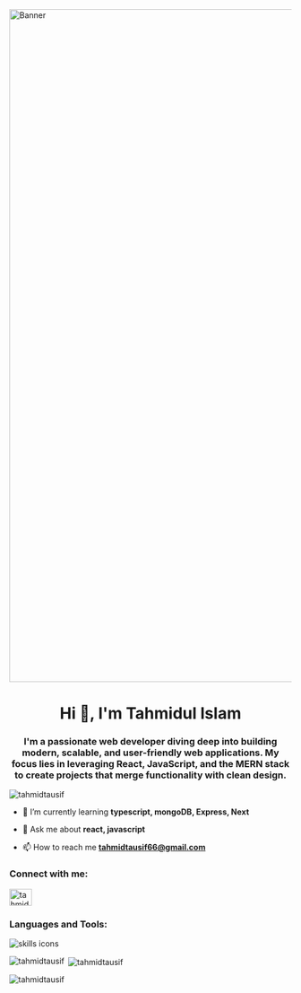 <img src="https://camo.githubusercontent.com/6f87276238fc4d6742e582f1084db307e09aec5e9f223bea9935204fdfe3e5d7/68747470733a2f2f737465616d75736572696d616765732d612e616b616d616968642e6e65742f7567632f313735303139323538303737373332363336302f333434333938313339313833393146333344354235413638314344314532463830333530353643322f" width='1200px' alt="Banner" />

<h1 align="center">Hi 👋, I'm Tahmidul Islam</h1>
<h3 align="center">I'm a passionate web developer diving deep into building modern, scalable, and user-friendly web applications. My focus lies in leveraging React, JavaScript, and the MERN stack to create projects that merge functionality with clean design.</h3>

<p align="left"> <img src="https://komarev.com/ghpvc/?username=tahmidtausif&label=Profile%20views&color=0e75b6&style=flat" alt="tahmidtausif" /> </p>

- 🌱 I’m currently learning **typescript, mongoDB, Express, Next**

- 💬 Ask me about **react, javascript**

- 📫 How to reach me **tahmidtausif66@gmail.com**

<h3 align="left">Connect with me:</h3>
<p align="left">
<a href="https://linkedin.com/in/tahmidul-islam3" target="blank"><img align="center" src="https://raw.githubusercontent.com/rahuldkjain/github-profile-readme-generator/master/src/images/icons/Social/linked-in-alt.svg" alt="tahmidul-islam3" height="30" width="40" /></a>
</p>

<h3 align="left">Languages and Tools:</h3>
<p>
  <img src="https://skillicons.dev/icons?i=js,html,css,nextjs,redux,react,express,mongodb,nodejs,ts,tailwind,postman,bootstrap,figma,firebase,latex,netlify,npm,py,vscode,git" alt="skills icons" />
</p>
<p><img align="left" src="https://github-readme-stats.vercel.app/api/top-langs?username=tahmidtausif&show_icons=true&locale=en&layout=compact" alt="tahmidtausif" /></p>

<p>&nbsp;<img align="center" src="https://github-readme-stats.vercel.app/api?username=tahmidtausif&show_icons=true&locale=en" alt="tahmidtausif" /></p>

<p><img align="center" src="https://github-readme-streak-stats.herokuapp.com/?user=tahmidtausif" alt="tahmidtausif" /></p>
